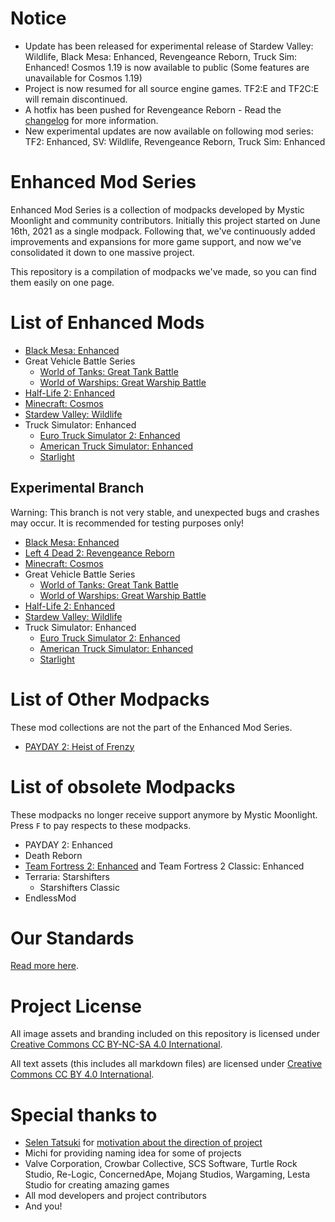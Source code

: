 # Notice
* Update has been released for experimental release of Stardew Valley: Wildlife, Black Mesa: Enhanced, Revengeance Reborn, Truck Sim: Enhanced! Cosmos 1.19 is now available to public (Some features are unavailable for Cosmos 1.19)
* Project is now resumed for all source engine games. TF2:E and TF2C:E will remain discontinued.
* A hotfix has been pushed for Revengeance Reborn - Read the [changelog](https://github.com/MysticMoonlight/EnhancedMod/blob/main/revreborn/CHANGELOG.md) for more information.
* New experimental updates are now available on following mod series: TF2: Enhanced, SV: Wildlife, Revengeance Reborn, Truck Sim: Enhanced

# Enhanced Mod Series
Enhanced Mod Series is a collection of modpacks developed by Mystic Moonlight and community contributors. Initially this project started on June 16th, 2021 as a single modpack. Following that, we've continuously added improvements and expansions for more game support, and now we've consolidated it down to one massive project.

This repository is a compilation of modpacks we've made, so you can find them easily on one page.

# List of Enhanced Mods
* [Black Mesa: Enhanced](https://steamcommunity.com/sharedfiles/filedetails/?id=2603092378)
* Great Vehicle Battle Series
   * [World of Tanks: Great Tank Battle](https://github.com/MysticMoonlight/EnhancedMod/blob/main/wot/README.md)
   * [World of Warships: Great Warship Battle](https://github.com/MysticMoonlight/EnhancedMod/blob/main/wows/README.md)
* [Half-Life 2: Enhanced](https://github.com/MysticMoonlight/EnhancedMod/blob/main/hl2e/README.md)
* [Minecraft: Cosmos](https://github.com/MysticMoonlight/EnhancedMod/blob/main/cosmos/README.md)
* [Stardew Valley: Wildlife](https://github.com/MysticMoonlight/EnhancedMod/blob/main/svwl/README.md)
* Truck Simulator: Enhanced
   * [Euro Truck Simulator 2: Enhanced](https://steamcommunity.com/sharedfiles/filedetails/?id=2539528962)
   * [American Truck Simulator: Enhanced](https://steamcommunity.com/sharedfiles/filedetails/?id=2662863110)
   * [Starlight](https://github.com/MysticMoonlight/StarlightMap)

## Experimental Branch
Warning: This branch is not very stable, and unexpected bugs and crashes may occur. It is recommended for testing purposes only!

* [Black Mesa: Enhanced](https://steamcommunity.com/sharedfiles/filedetails/?id=2701486568)
* [Left 4 Dead 2: Revengeance Reborn](https://steamcommunity.com/sharedfiles/filedetails/?id=2735145551)
* [Minecraft: Cosmos](https://github.com/MysticMoonlight/EnhancedMod/blob/main/cosmos/experimental/README.md)
* Great Vehicle Battle Series 
   * [World of Tanks: Great Tank Battle](https://github.com/MysticMoonlight/EnhancedMod/blob/main/wot/experimental/README.md)
   * [World of Warships: Great Warship Battle](https://github.com/MysticMoonlight/EnhancedMod/blob/main/wows/experimental/README.md) 
* [Half-Life 2: Enhanced](https://github.com/MysticMoonlight/EnhancedMod/blob/main/hl2e/experimental/README.md)
* [Stardew Valley: Wildlife](https://github.com/MysticMoonlight/EnhancedMod/blob/main/svwl/experimental/README.md)
* Truck Simulator: Enhanced
   * [Euro Truck Simulator 2: Enhanced](https://steamcommunity.com/sharedfiles/filedetails/?id=2697485771)
   * [American Truck Simulator: Enhanced](https://steamcommunity.com/sharedfiles/filedetails/?id=2697795824)
   * [Starlight](https://github.com/MysticMoonlight/StarlightMap)

# List of Other Modpacks
These mod collections are not the part of the Enhanced Mod Series.

* [PAYDAY 2: Heist of Frenzy](https://github.com/MysticMoonlight/PAYDAY2-HF)

# List of obsolete Modpacks
These modpacks no longer receive support anymore by Mystic Moonlight. Press `F` to pay respects to these modpacks.

* PAYDAY 2: Enhanced
* Death Reborn
* [Team Fortress 2: Enhanced](https://github.com/MysticMoonlight/TF2Enhanced-Archive) and Team Fortress 2 Classic: Enhanced
* Terraria: Starshifters
   * Starshifters Classic
* EndlessMod
   
# Our Standards
[Read more here](https://github.com/MysticMoonlight/EnhancedMod/blob/main/STANDARD.md).

# Project License
All image assets and branding included on this repository is licensed under [Creative Commons CC BY-NC-SA 4.0 International](https://creativecommons.org/licenses/by-nc-sa/4.0/).

All text assets (this includes all markdown files) are licensed under [Creative Commons CC BY 4.0 International](https://creativecommons.org/licenses/by/4.0/).

# Special thanks to
* [Selen Tatsuki](https://twitter.com/Selen_Tatsuki) for [motivation about the direction of project](https://twitter.com/Selen_Tatsuki/status/1453444303968038913)
* Michi for providing naming idea for some of projects
* Valve Corporation, Crowbar Collective, SCS Software, Turtle Rock Studio, Re-Logic, ConcernedApe, Mojang Studios, Wargaming, Lesta Studio for creating amazing games
* All mod developers and project contributors
* And you!

<!-- Thank you as always for giving us a hope, Selen! -->